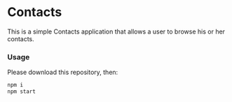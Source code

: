 # Contacts

This is a simple Contacts application that allows a user to browse his or her contacts.

### Usage
Please download this repository, then:
```bash
npm i
npm start
```
